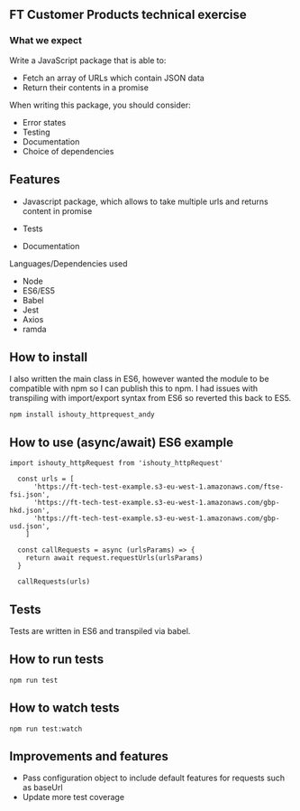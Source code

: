 ## FT Customer Products technical exercise

### What we expect

Write a JavaScript package that is able to:

- Fetch an array of URLs which contain JSON data
- Return their contents in a promise

When writing this package, you should consider:

- Error states
- Testing
- Documentation
- Choice of dependencies

## Features

- Javascript package, which allows to take multiple urls and returns content in promise

- Tests
- Documentation

Languages/Dependencies used

- Node
- ES6/ES5
- Babel
- Jest
- Axios
- ramda

## How to install

I also written the main class in ES6, however wanted the module to be compatible with npm so I can publish this to npm. I had issues with transpiling with import/export syntax from ES6 so reverted this back to ES5.

`npm install ishouty_httprequest_andy`

## How to use (async/await) ES6 example

```
import ishouty_httpRequest from 'ishouty_httpRequest'

  const urls = [
      'https://ft-tech-test-example.s3-eu-west-1.amazonaws.com/ftse-fsi.json',
      'https://ft-tech-test-example.s3-eu-west-1.amazonaws.com/gbp-hkd.json',
      'https://ft-tech-test-example.s3-eu-west-1.amazonaws.com/gbp-usd.json',
    ]

  const callRequests = async (urlsParams) => {
    return await request.requestUrls(urlsParams)
  }

  callRequests(urls)

```

## Tests

Tests are written in ES6 and transpiled via babel.

## How to run tests

`npm run test`

## How to watch tests

`npm run test:watch`

## Improvements and features

- Pass configuration object to include default features for requests such as baseUrl
- Update more test coverage
